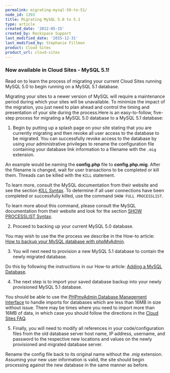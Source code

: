 ```yaml
---
permalink: migrating-mysql-50-to-51/
node_id: 1393
title: Migrating MySQL 5.0 to 5.1
type: article
created_date: '2012-05-15'
created_by: Rackspace Support
last_modified_date: '2015-12-31'
last_modified_by: Stephanie Fillmon
product: Cloud Sites
product_url: cloud-sites
---
```


### Now available in Cloud Sites - MySQL 5.1!

Read on to learn the process of migrating your current Cloud Sites
running MySQL 5.0 to begin running on a MySQL 5.1 database.

Migrating your sites to a newer version of MySQL will require a
maintenance period during which your sites will be unavailable.  To
minimize the impact of the migration, you just need to plan ahead and
control the timing and presentation of your site during the process.Here
is an easy-to-follow, five-step process for migrating a MySQL 5.0
database to a MySQL 5.1 database:

1.  Begin by putting up a splash page on your site stating that you are
currently migrating and then revoke all user access to the database
to be migrated. You can successfully revoke access to the database
by using your administrative privileges to rename the configuration
file containing your database link information to a filename with
the `.mig` extension.

  An example would be naming the **config.php** file to **config.php.mig**. After the filename is changed, wait for user transactions to be completed or kill them. Threads can be killed
with the `KILL` statement.

  To learn more, consult the MySQL documentation from their website and see the section [KILL Syntax](http://dev.mysql.com/doc/refman/5.0/en/kill.html). To determine if all user connections have been
completed or successfully killed, use the command `SHOW FULL PROCESSLIST`.

  To learn more about this command, please consult the MySQL documentation from their website and look for the section [SHOW PROCESSLIST Syntax](http://dev.mysql.com/doc/refman/5.0/en/show-processlist.html).

2.  Proceed to backing up your current MySQL 5.0 database.

  You may wish to use the the process we describe in the How-to article: [How to backup your MySQL database with phpMyAdmin](/how-to/backup-your-mysql-database-with-phpmyadmin).

3.  You will next need to provision a new MySQL 5.1 database to contain the newly migrated database.  

  Do this by following the instructions in our How-to article: [Adding a MySQL Database](/how-to/rackspace-cloud-sites-essentials-mysql-databases).

4.  The next step is to import your saved database backup into your newly provisioned MySQL 5.1 database.

  You should be able to use the [PHPmyAdmin Database Management Interface](/how-to/rackspace-cloud-sites-essentials-phpmyadmin-database-management-interface) to handle imports for databases which are less than 16MB in size without issue. There may be times where you need to import more than 16MB of data, in which case you should follow the directions in the [Cloud Sites FAQ](/how-to/cloud-sites-faq).

5.  Finally, you will need to modify all references in your code/configuration files from the old database server host name, IP address, username, and password to the respective new locations and values on the newly provisioned and migrated database server.

  Rename the config file back to its original name without the *.mig* extension.  Assuming your new user information is valid, the site should begin processing against the new database in the same manner as before.

